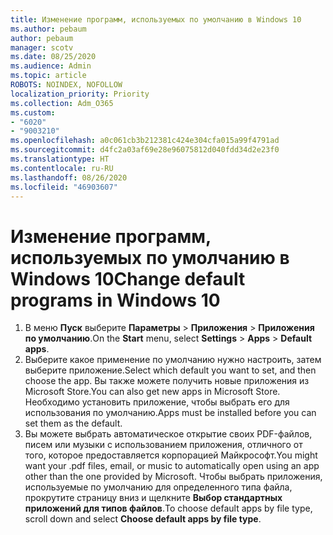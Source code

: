 ```yaml
---
title: Изменение программ, используемых по умолчанию в Windows 10
ms.author: pebaum
author: pebaum
manager: scotv
ms.date: 08/25/2020
ms.audience: Admin
ms.topic: article
ROBOTS: NOINDEX, NOFOLLOW
localization_priority: Priority
ms.collection: Adm_O365
ms.custom:
- "6020"
- "9003210"
ms.openlocfilehash: a0c061cb3b212381c424e304cfa015a99f4791ad
ms.sourcegitcommit: d4fc2a03af69e28e96075812d040fdd34d2e23f0
ms.translationtype: HT
ms.contentlocale: ru-RU
ms.lasthandoff: 08/26/2020
ms.locfileid: "46903607"
---
```

# <a name="change-default-programs-in-windows-10"></a><span data-ttu-id="aed76-102">Изменение программ, используемых по умолчанию в Windows 10</span><span class="sxs-lookup"><span data-stu-id="aed76-102">Change default programs in Windows 10</span></span>

1. <span data-ttu-id="aed76-103">В меню **Пуск** выберите **Параметры** > **Приложения** > **Приложения по умолчанию**.</span><span class="sxs-lookup"><span data-stu-id="aed76-103">On the  **Start**  menu, select **Settings** > **Apps** > **Default apps**.</span></span>
2. <span data-ttu-id="aed76-104">Выберите какое применение по умолчанию нужно настроить, затем выберите приложение.</span><span class="sxs-lookup"><span data-stu-id="aed76-104">Select which default you want to set, and then choose the app.</span></span> <span data-ttu-id="aed76-105">Вы также можете получить новые приложения из Microsoft Store.</span><span class="sxs-lookup"><span data-stu-id="aed76-105">You can also get new apps in Microsoft Store.</span></span> <span data-ttu-id="aed76-106">Необходимо установить приложение, чтобы выбрать его для использования по умолчанию.</span><span class="sxs-lookup"><span data-stu-id="aed76-106">Apps must be installed before you can set them as the default.</span></span>
3. <span data-ttu-id="aed76-107">Вы можете выбрать автоматическое открытие своих PDF-файлов, писем или музыки с использованием приложения, отличного от того, которое предоставляется корпорацией Майкрософт.</span><span class="sxs-lookup"><span data-stu-id="aed76-107">You might want your .pdf files, email, or music to automatically open using an app other than the one provided by Microsoft.</span></span> <span data-ttu-id="aed76-108">Чтобы выбрать приложения, используемые по умолчанию для определенного типа файла, прокрутите страницу вниз и щелкните **Выбор стандартных приложений для типов файлов**.</span><span class="sxs-lookup"><span data-stu-id="aed76-108">To choose default apps by file type, scroll down and select  **Choose default apps by file type**.</span></span>